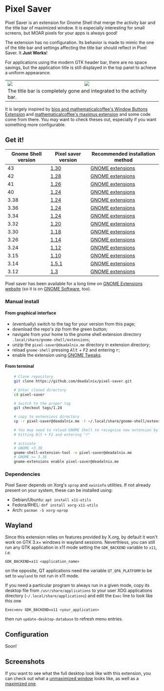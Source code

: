 Pixel Saver
===========

Pixel Saver is an extension for Gnome Shell that merge the activity bar and the
title bar of maximized window. It is especially interesting for small screens,
but MOAR pixels for your apps is always good!

The extension has no configuration. Its behavior is made to mimic the one of
the title bar and settings affecting the title bar should reflect in
Pixel Saver. It **Just Works**!

For applications using the modern GTK header bar, there are no space savings,
but the application title is still displayed in the top panel to achieve a
uniform appearance.

<table>
  <tr>
    <td>
      <img src="https://raw.github.com/deadalnix/pixel-saver/master/resources/title.png" />
    </td>
    <td>
      <img src="https://raw.github.com/deadalnix/pixel-saver/master/resources/icons.png" /></td>
  </tr>
  <tr>
    <td colspan="2">The title bar is completely gone and integrated to the activity bar.</td>
  </tr>
</table>

It is largely inspired by 
[bios and mathematicalcoffee's Window Buttons Extension](https://github.com/mathematicalcoffee/Gnome-Shell-Window-Buttons-Extension) 
and 
[mathematicalcoffee's maximus extension](https://bitbucket.org/mathematicalcoffee/maximus-gnome-shell-extension) 
and some code come from there. 
You may want to check theses out, especially if you want something more configurable.

Get it!
------------

| Gnome Shell version| Pixel saver version                                           | Recommended installation method                                            |
|-------------|----------------------------------------------------------------------|----------------------------------------------------------------------------|
| 43          | [1.30](https://github.com/deadalnix/pixel-saver/releases/tag/1.30)   | [GNOME extensions](https://extensions.gnome.org/extension/723/pixel-saver/)
| 42          | [1.28](https://github.com/deadalnix/pixel-saver/releases/tag/1.28)   | [GNOME extensions](https://extensions.gnome.org/extension/723/pixel-saver/)
| 41          | [1.26](https://github.com/deadalnix/pixel-saver/releases/tag/1.26)   | [GNOME extensions](https://extensions.gnome.org/extension/723/pixel-saver/)
| 40          | [1.24](https://github.com/deadalnix/pixel-saver/releases/tag/1.24)   | [GNOME extensions](https://extensions.gnome.org/extension/723/pixel-saver/)
| 3.38        | [1.24](https://github.com/deadalnix/pixel-saver/releases/tag/1.24)   | [GNOME extensions](https://extensions.gnome.org/extension/723/pixel-saver/)
| 3.36        | [1.24](https://github.com/deadalnix/pixel-saver/releases/tag/1.24)   | [GNOME extensions](https://extensions.gnome.org/extension/723/pixel-saver/)
| 3.34        | [1.24](https://github.com/deadalnix/pixel-saver/releases/tag/1.24)   | [GNOME extensions](https://extensions.gnome.org/extension/723/pixel-saver/)
| 3.32        | [1.20](https://github.com/deadalnix/pixel-saver/releases/tag/1.20)   | [GNOME extensions](https://extensions.gnome.org/extension/723/pixel-saver/)
| 3.30        | [1.18](https://github.com/deadalnix/pixel-saver/releases/tag/1.18)   | [GNOME extensions](https://extensions.gnome.org/extension/723/pixel-saver/)
| 3.26        | [1.14](https://github.com/deadalnix/pixel-saver/releases/tag/1.14)   | [GNOME extensions](https://extensions.gnome.org/extension/723/pixel-saver/)
| 3.24        | [1.12](https://github.com/deadalnix/pixel-saver/releases/tag/1.12)   | [GNOME extensions](https://extensions.gnome.org/extension/723/pixel-saver/)
| 3.15        | [1.10](https://github.com/deadalnix/pixel-saver/releases/tag/1.10)   | [GNOME extensions](https://extensions.gnome.org/extension/723/pixel-saver/)
| 3.14        | [1.5.1](https://github.com/deadalnix/pixel-saver/releases/tag/1.5.1) | [GNOME extensions](https://extensions.gnome.org/extension/723/pixel-saver/)
| 3.12        | [1.3](https://github.com/deadalnix/pixel-saver/releases/tag/1.3)     | [GNOME extensions](https://extensions.gnome.org/extension/723/pixel-saver/)

Pixel saver has been available for a long time on 
[GNOME Extensions website](https://extensions.gnome.org/extension/723/pixel-saver/) 
(so it is on 
[GNOME Software](https://wiki.gnome.org/Apps/Software), too).

### Manual install

#### From graphical interface

- (eventually) switch to the tag for your version from this page;
- download the repo's zip from the green button;
- navigate from your home to the gnome shell extension directory 
`.local/share/gnome-shell/extensions`;
- unzip the `pixel-saver@deadalnix.me` directory in extension directory;
- reload `gnome-shell` pressing <kbd>Alt</kbd> + <kbd>F2</kbd> and entering <kbd>r</kbd>;
- enable the extension using [GNOME Tweaks](https://wiki.gnome.org/Apps/Tweaks).

#### From terminal
 
```bash
    # Clone repository
    git clone https://github.com/deadalnix/pixel-saver.git

    # Enter cloned directory
    cd pixel-saver

    # Switch to the proper tag
    git checkout tags/1.24

    # copy to extensions directory
    cp -r pixel-saver@deadalnix.me -t ~/.local/share/gnome-shell/extensions

    # You may need to reload GNOME Shell to recognise new extension by
    # hitting Alt + F2 and entering "r"

    # activate 
    # GNOME <3.38
    gnome-shell-extension-tool -e pixel-saver@deadalnix.me
    # GNOME >= 3.38
    gnome-extensions enable pixel-saver@deadalnix.me

```

### Dependencies

Pixel Saver depends on Xorg's `xprop` and `xwininfo` utilities. If not already
present on your system, these can be installed using:

* Debian/Ubuntu: `apt install x11-utils`
* Fedora/RHEL: `dnf install xorg-x11-utils`
* Arch: `pacman -S xorg-xprop`

Wayland
---------
Since this extension relies on features provided by X.org, by default it won't work on GTK 3.x+ windows
in wayland sessions.
Neverthless, you can still run any GTK application in x11 mode setting 
the `GDK_BACKEND` variable to `x11`, *i.e.*

```console
GDK_BACKEND=x11 <application_name>
```

on the opposite, QT applications need the variable `QT_QPA_PLATFORM` to be set to `wayland`
to not run in x11 mode.

If you need a particular program to always run in a given mode, copy its desktop file from 
`/usr/share/applications` to your user XDG applications directory (`~/.local/share/applications`) 
and edit the `Exec` line to look like this one

```
Exec=env GDK_BACKEND=x11 <your_application>
```

then run `update-desktop-database` to refresh menu entries.

Configuration
-------------

Soon!

Screenshots
-----------

If you want to see what the full desktop look like with this extension, you can check out what a [unmaximized window](https://raw.github.com/deadalnix/pixel-saver/master/resources/unmax.png) looks like, as well as a [maximized one](https://raw.github.com/deadalnix/pixel-saver/master/resources/max.png).

